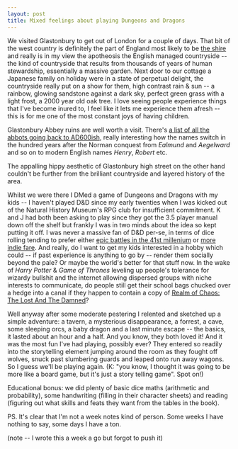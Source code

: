 ```yaml
---
layout: post
title: Mixed feelings about playing Dungeons and Dragons
---
```


We visited Glastonbury to get out of London for a couple of days. That bit of the west country is definitely the part of England most likely to be [the shire](https://en.wikipedia.org/wiki/Shire_(Middle-earth)) and really is in my view the apotheosis the English managed countryside -- the kind of countryside that results from thousands of years of human stewardship, essentially a massive garden. Next door to our cottage a Japanese family on holiday were in a state of perpetual delight, the countryside really put on a show for them, high contrast rain & sun -- a rainbow, glowing sandstone against a dark sky, perfect green grass with a light frost, a 2000 year old oak tree. I love seeing people experience things that I've become inured to, I feel like it lets me experience them afresh -- this is for me one of the most constant joys of having children.

Glastonbury Abbey ruins are well worth a visit. There's [a list of all the abbots going back to AD600ish](https://www.glastonburyabbey.com/abbots.php), really interesting how the names switch in the hundred years after the Norman conquest from _Ealmund_ and _Aegelward_ and so on to modern English names _Henry_, _Robert_ etc.

The appalling hippy aesthetic of Glastonbury high street on the other hand couldn't be further from the brilliant countryside and layered history of the area.

Whilst we were there I DMed a game of Dungeons and Dragons with my kids -- I haven't played D&D since my early twenties when I was kicked out of the Natural History Museum's RPG club for insufficient commitment. K and J had both been asking to play since they got the 3.5 player manual down off the shelf but frankly I was in two minds about the idea so kept putting it off. I was never a massive fan of D&D per-se, in terms of dice rolling tending to prefer either [epic battles in the 41st millenium](https://boardgamegeek.com/boardgame/4001/space-marine) or [more indie fare](https://en.wikipedia.org/wiki/Dogs_in_the_Vineyard). And really, do I want to get my kids interested in a hobby which could -- if past experience is anything to go by -- render them socially beyond the pale? Or maybe the world's better for that stuff now. In the wake of _Harry Potter_ & _Game of Thrones_ leveling up people's tolerance for wizardy bullshit and the internet allowing dispersed groups with niche interests to communicate, do people still get their school bags chucked over a hedge into a canal if they happen to contain a copy of [Realm of Chaos: The Lost And The Damned](http://wh40k.lexicanum.com/wiki/File:Realms_of_Chaos_The_Lost_and_the_Damned_FCover.jpg)? 

Well anyway after some moderate pestering I relented and sketched up a simple adventure: a tavern, a mysterious disappearance, a forrest, a cave, some sleeping orcs, a baby dragon and a last minute escape -- the basics, it lasted about an hour and a half. And you know, they both loved it! And it was the most fun I've had playing, possibly ever? They entered so readily into the storytelling element jumping around the room as they fought off wolves, snuck past slumbering guards and leaped onto run away wagons. So I guess we'll be playing again. (K: "you know, I thought it was going to be more like a board game, but it's just a story telling game". Spot on!)

Educational bonus: we did plenty of basic dice maths (arithmetic and probability), some handwriting (filling in their character sheets) and reading (figuring out what skills and feats they want from the tables in the book).

PS. It's clear that I'm not a week notes kind of person. Some weeks I have nothing to say, some days I have a ton.

(note -- I wrote this a week a go but forgot to push it)